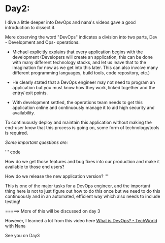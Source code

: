 # **Day2:**

I dive a little deeper into DevOps and nana's videos gave a good introduction to dissect it.

Mere observing the word "DevOps" indicates a division into two parts, Dev - Development and Ops- operations.

- Michael explicitly explains that every application begins with the development (Developers will create an application, this can be done with many different technology stacks, and let us leave that to the imagination for now as we get into this later. This can also involve many different programming languages, build tools, code repository, etc.)

- He clearly stated that a DevOps engineer may not need to program an application but you must know how they work, linked together and the entry/ exit points.

- With development settled, the operations team needs to get this application online and continuously manage it to aid high security and availability.

To continuously deploy and maintain this application without making the end-user know that this process is going on, some form of technology/tools is required.

*Some important questions are:*

''' code

How do we get those features and bug fixes into our production and make it available to those end users?

How do we release the new application version?
'''

This is one of the major tasks for a DevOps engineer, and the important thing here is not to just figure out how to do this once but we need to do this continuously and in an automated, efficient way which also needs to include testing!

=====> More of this will be discussed on day 3

However, I learned a lot from this video here [What is DevOps? - TechWorld with Nana](https://www.youtube.com/watch?v=0yWAtQ6wYNM)

See you on Day3
